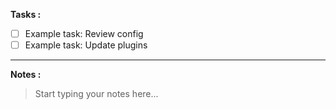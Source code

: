 **Tasks :**
- [ ] Example task: Review config
- [ ] Example task: Update plugins

----------------------------------------
**Notes :**
> Start typing your notes here...
